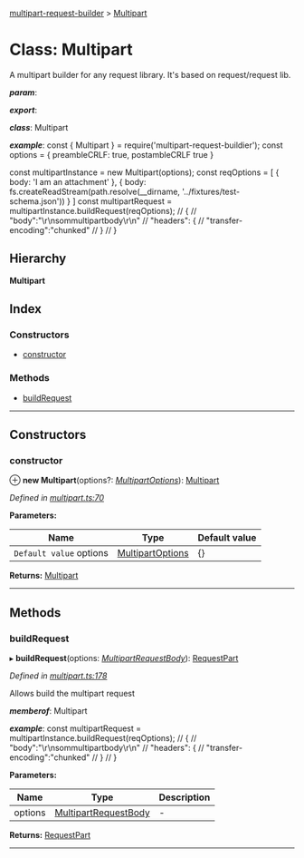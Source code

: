 [multipart-request-builder](../README.md) > [Multipart](../classes/multipart.md)

# Class: Multipart

A multipart builder for any request library. It's based on request/request lib.

*__param__*: 

*__export__*: 

*__class__*: Multipart

*__example__*: const { Multipart } = require('multipart-request-buildier'); const options = { preambleCRLF: true, postambleCRLF true }

const multipartInstance = new Multipart(options); const reqOptions = \[ { body: 'I am an attachment' }, { body: fs.createReadStream(path.resolve(\_\_dirname, '../fixtures/test-schema.json')) } \] const multipartRequest = multipartInstance.buildRequest(reqOptions); // { // "body":"\\r\\nsommultipartbody\\r\\n" // "headers": { // "transfer-encoding":"chunked" // } // }

## Hierarchy

**Multipart**

## Index

### Constructors

* [constructor](multipart.md#constructor)

### Methods

* [buildRequest](multipart.md#buildrequest)

---

## Constructors

<a id="constructor"></a>

###  constructor

⊕ **new Multipart**(options?: *[MultipartOptions](../interfaces/multipartoptions.md)*): [Multipart](multipart.md)

*Defined in [multipart.ts:70](https://github.axa.com/Digital/bauta-nodejs/blob/a176f52/packages/multipart-request-builder/src/multipart.ts#L70)*

**Parameters:**

| Name | Type | Default value |
| ------ | ------ | ------ |
| `Default value` options | [MultipartOptions](../interfaces/multipartoptions.md) |  {} |

**Returns:** [Multipart](multipart.md)

___

## Methods

<a id="buildrequest"></a>

###  buildRequest

▸ **buildRequest**(options: *[MultipartRequestBody](../#multipartrequestbody)*): [RequestPart](../interfaces/requestpart.md)

*Defined in [multipart.ts:178](https://github.axa.com/Digital/bauta-nodejs/blob/a176f52/packages/multipart-request-builder/src/multipart.ts#L178)*

Allows build the multipart request

*__memberof__*: Multipart

*__example__*: const multipartRequest = multipartInstance.buildRequest(reqOptions); // { // "body":"\\r\\nsommultipartbody\\r\\n" // "headers": { // "transfer-encoding":"chunked" // } // }

**Parameters:**

| Name | Type | Description |
| ------ | ------ | ------ |
| options | [MultipartRequestBody](../#multipartrequestbody) |  \- |

**Returns:** [RequestPart](../interfaces/requestpart.md)

___

